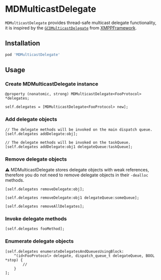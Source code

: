 # MDMulticastDelegate

`MDMulticastDelegate` provides thread-safe multicast delegate functionality, it is inspired by the [`GCDMulticastDelegate`](https://github.com/robbiehanson/XMPPFramework/blob/master/Utilities/GCDMulticastDelegate.h) from [XMPPFramework](https://github.com/robbiehanson/XMPPFramework).

## Installation

```ruby
pod 'MDMulticastDelegate'
```

## Usage

### Create MDMulticastDelegate instance

```objc
@property (nonatomic, strong) MDMulticastDelegate<FooProtocol> *delegates;

self.delegates = [MDMulticastDelegate<FooProtocol> new];
```

### Add delegate objects

```objc
// The delegate methods will be invoked on the main dispatch queue.
[self.delegates addDelegate:obj];

// The delegate methods will be invoked on the taskQueue.
[self.delegates addDelegate:obj1 delegateQueue:taskQueue];
```

### Remove delegate objects

:warning: MDMulticastDelegate stores delegate objects with weak references, therefore you do not need to remove delegate objects in their `-dealloc` methods.

```objc
[self.delegates removeDelegate:obj];

[self.delegates removeDelegate:obj1 delegateQueue:someQueue];

[self.delegates removeAllDelegates];
```

### Invoke delegate methods

```objc
[self.delegates fooMethod];
```

### Enumerate delegate objects

```objc
[self.delegates enumerateDelegatesAndQueuesUsingBlock:
    ^(id<FooProtocol> delegate, dispatch_queue_t delegateQueue, BOOL *stop) {
        //
    }
];
```
